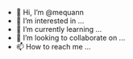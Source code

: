 - 👋 Hi, I’m @mequann
- 👀 I’m interested in ...
- 🌱 I’m currently learning ...
- 💞️ I’m looking to collaborate on ...
- 📫 How to reach me ...

<!---
mequann/mequann is a ✨ special ✨ repository because its `README.md` (this file) appears on your GitHub profile.
You can click the Preview link to take a look at your changes.
--->
